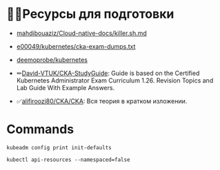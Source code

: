 💁‍♂️Ресурсы для подготовки
========================
* [mahdibouaziz/Cloud-native-docs/killer.sh.md](https://github.com/mahdibouaziz/Cloud-native-docs/blob/2e5c4b2c6e4bbeb66511924e8b6634edd4aa2eb0/kubernetes/killer.sh.md)
* [e00049/kubernetes/cka-exam-dumps.txt](https://github.com/e00049/kubernetes/blob/16df5415d2bd6faa3a78e11233a95f905707369a/cka-exam-dumps.txt#L)
* [deemoprobe/kubernetes](https://github.com/deemoprobe/kubernetes/blob/main/Kubernetes%E9%85%8D%E7%BD%AE%E6%A1%88%E4%BE%8B.md)
* ✏[David-VTUK/CKA-StudyGuide](https://github.com/David-VTUK/CKA-StudyGuide): Guide is based on the Certified Kubernetes Administrator Exam Curriculum 1.26. Revision Topics and Lab Guide With Example Answers.

* ✅[alifiroozi80/CKA/CKA](https://github.com/alifiroozi80/CKA/blob/main/CKA/README.md): Вся теория в кратком изложении.

Commands
========
`kubeadm config print init-defaults`

`kubectl api-resources --namespaced=false`
